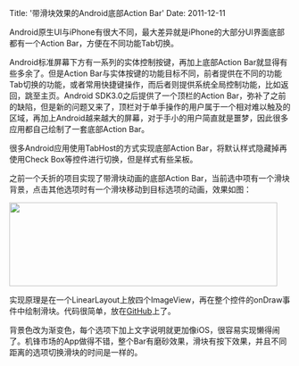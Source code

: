 Title: '带滑块效果的Android底部Action Bar'
Date: 2011-12-11

Android原生UI与iPhone有很大不同，最大差异就是iPhone的大部分UI界面底部都有一个Action Bar，方便在不同功能Tab切换。

Android标准屏幕下方有一系列的实体控制按键，再加上底部Action Bar就显得有些多余了。但是Action Bar与实体按键的功能目标不同，前者提供在不同的功能Tab切换的功能，或者常用快捷键操作，而后者则提供系统全局控制功能，比如返回，跳至主页。Android SDK3.0之后提供了一个顶栏的Action Bar，弥补了之前的缺陷，但是新的问题又来了，顶栏对于单手操作的用户属于一个相对难以触及的区域，再加上Android越来越大的屏幕，对于手小的用户简直就是噩梦，因此很多应用都自己绘制了一套底部Action Bar。

<!--more-->很多Android应用使用TabHost的方式实现底部Action Bar，将默认样式隐藏掉再使用Check Box等控件进行切换，但是样式有些呆板。

之前一个夭折的项目实现了带滑块动画的底部Action Bar，当前选中项有一个滑块背景，点击其他选项时有一个滑块移动到目标选项的动画，效果如图：

<a href="http://aisk-wordpress.stor.sinaapp.com/uploads/2011/12/device-2011-12-11-213551.png"><img class="alignnone size-full wp-image-72" title="device-2011-12-11-213551" src="http://aisk-wordpress.stor.sinaapp.com/uploads/2011/12/device-2011-12-11-213551.png" alt="" width="480" height="150" /></a>

实现原理是在一个LinearLayout上放四个ImageView，再在整个控件的onDraw事件中绘制滑块。代码很简单，放在<a href="https://github.com/aisk/Slide-Bottom-Bar" target="_blank">GitHub</a>上了。

背景色改为渐变色，每个选项下加上文字说明就更加像iOS，很容易实现懒得闹了。机锋市场的App做得不错，整个Bar有磨砂效果，滑块有按下效果，并且不同距离的选项切换滑块的时间是一样的。
